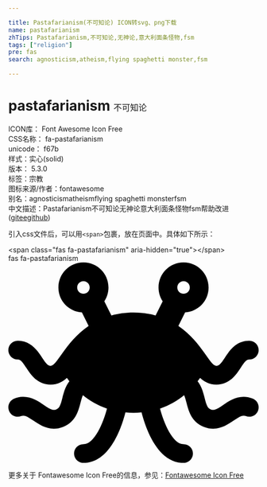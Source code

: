```yaml
---

title: Pastafarianism(不可知论) ICON转svg、png下载
name: pastafarianism
zhTips: Pastafarianism,不可知论,无神论,意大利面条怪物,fsm
tags: ["religion"]
pre: fas
search: agnosticism,atheism,flying spaghetti monster,fsm

---
```


# pastafarianism  <small style="font-size: 60%;font-weight: 100">不可知论</small>


<div class="detail-page">
<p>
<span>
ICON库：
<span class="badge-secondary badge">Font Awesome Icon Free</span> 
</span>
<br/>
<span>
CSS名称：
<span class="badge-secondary badge">fa-pastafarianism</span> 
</span>
<br/>
<span>
unicode：
<span class="badge-secondary badge">f67b</span> 
<copy-btn content='f67b' btn-title=""></copy-btn>
<copy-btn :content='String.fromCodePoint(parseInt("f67b", 16))' btn-title="复制U"></copy-btn>
</span><br/><span>样式：<span class="badge-light badge">实心(solid)</span></span>
<br/>
<span>
版本：
<span class="badge-secondary badge">5.3.0</span> 
</span><br/><span>标签：<span class="badge-light badge"><router-link to="/tags/religion.html">宗教</router-link></span></span>
<br/>
<span>图标来源/作者：<span class="badge-light badge">fontawesome</span></span> 
<br/>
<span>别名：<span class="badge-light badge">agnosticism</span><span class="badge-light badge">atheism</span><span class="badge-light badge">flying spaghetti monster</span><span class="badge-light badge">fsm</span></span><br/><span class="zh-detail">中文描述：<span class="badge-primary badge">Pastafarianism</span><span class="badge-primary badge">不可知论</span><span class="badge-primary badge">无神论</span><span class="badge-primary badge">意大利面条怪物</span><span class="badge-primary badge">fsm</span><span class="help-link"><span>帮助改进</span>(<a href="https://gitee.com/liuwave/icon-helper/edit/master/json/fontawesome/solid/pastafarianism.json" target="_blank" rel="noopener noreferrer">gitee</a><a href="https://github.com/liuwave/icon-helper/edit/master/json/fontawesome/solid/pastafarianism.json" target="_blank" rel="noopener noreferrer">github</a></span>)</span><br/>
</p>
</div>
<div class="alert alert-dark">
  <i class="fas fa-pastafarianism fa-xs"></i>
  <i class="fas fa-pastafarianism fa-sm"></i>
  <i class="fas fa-pastafarianism fa-lg"></i>
  <i class="fas fa-pastafarianism fa-2x"></i>
  <i class="fas fa-pastafarianism fa-3x"></i>
  <i class="fas fa-pastafarianism fa-5x"></i>
  <i class="fas fa-pastafarianism fa-7x"></i>
</div>
<div>
  <p>引入css文件后，可以用<code>&lt;span&gt;</code>包裹，放在页面中。具体如下所示：    
  </p>
  <div class="alert alert-primary" style="font-size: 14px">
    &lt;span class="fas fa-pastafarianism" aria-hidden="true"&gt;&lt;/span&gt;
    <copy-btn content='<span class="fas fa-pastafarianism" aria-hidden="true"></span>'></copy-btn>
  </div>
  <div class="alert alert-secondary">
    <i class="fas fa-pastafarianism"
    style="font-size: 24px"
    aria-hidden="true"></i> fas fa-pastafarianism
    <copy-btn content="fas fa-pastafarianism" btn-title="复制图标名称"></copy-btn>
  </div>
</div>
<div id="svg" class="svg-wrap">
<svg xmlns="http://www.w3.org/2000/svg" viewBox="0 0 640 512"><path d="M624.54 347.67c-32.7-12.52-57.36 4.25-75.37 16.45-17.06 11.53-23.25 14.42-31.41 11.36-8.12-3.09-10.83-9.38-15.89-29.38-3.33-13.15-7.44-29.32-17.95-42.65 2.24-2.91 4.43-5.79 6.38-8.57C500.47 304.45 513.71 312 532 312c33.95 0 50.87-25.78 62.06-42.83 10.59-16.14 15-21.17 21.94-21.17 13.25 0 24-10.75 24-24s-10.75-24-24-24c-33.95 0-50.87 25.78-62.06 42.83-10.6 16.14-15 21.17-21.94 21.17-17.31 0-37.48-61.43-97.26-101.91l17.25-34.5C485.43 125.5 512 97.98 512 64c0-35.35-28.65-64-64-64s-64 28.65-64 64c0 13.02 3.94 25.1 10.62 35.21l-18.15 36.3c-16.98-4.6-35.6-7.51-56.46-7.51s-39.49 2.91-56.46 7.51l-18.15-36.3C252.06 89.1 256 77.02 256 64c0-35.35-28.65-64-64-64s-64 28.65-64 64c0 33.98 26.56 61.5 60.02 63.6l17.25 34.5C145.68 202.44 125.15 264 108 264c-6.94 0-11.34-5.03-21.94-21.17C74.88 225.78 57.96 200 24 200c-13.25 0-24 10.75-24 24s10.75 24 24 24c6.94 0 11.34 5.03 21.94 21.17C57.13 286.22 74.05 312 108 312c18.29 0 31.53-7.55 41.7-17.11 1.95 2.79 4.14 5.66 6.38 8.57-10.51 13.33-14.62 29.5-17.95 42.65-5.06 20-7.77 26.28-15.89 29.38-8.11 3.06-14.33.17-31.41-11.36-18.03-12.2-42.72-28.92-75.37-16.45-12.39 4.72-18.59 18.58-13.87 30.97 4.72 12.41 18.61 18.61 30.97 13.88 8.16-3.09 14.34-.19 31.39 11.36 13.55 9.16 30.83 20.86 52.42 20.84 7.17 0 14.83-1.28 22.97-4.39 32.66-12.44 39.98-41.33 45.33-62.44 2.21-8.72 3.99-14.49 5.95-18.87 16.62 13.61 36.95 25.88 61.64 34.17-9.96 37-32.18 90.8-60.26 90.8-13.25 0-24 10.75-24 24s10.75 24 24 24c66.74 0 97.05-88.63 107.42-129.14 6.69.6 13.42 1.14 20.58 1.14s13.89-.54 20.58-1.14C350.95 423.37 381.26 512 448 512c13.25 0 24-10.75 24-24s-10.75-24-24-24c-27.94 0-50.21-53.81-60.22-90.81 24.69-8.29 45-20.56 61.62-34.16 1.96 4.38 3.74 10.15 5.95 18.87 5.34 21.11 12.67 50 45.33 62.44 8.14 3.11 15.8 4.39 22.97 4.39 21.59 0 38.87-11.69 52.42-20.84 17.05-11.55 23.28-14.45 31.39-11.36 12.39 4.75 26.27-1.47 30.97-13.88 4.71-12.4-1.49-26.26-13.89-30.98zM448 48c8.82 0 16 7.18 16 16s-7.18 16-16 16-16-7.18-16-16 7.18-16 16-16zm-256 0c8.82 0 16 7.18 16 16s-7.18 16-16 16-16-7.18-16-16 7.18-16 16-16z"/></svg>
</div>
<detail full-name='fa-pastafarianism'></detail>
    
<div><p>更多关于  Fontawesome Icon Free的信息，参见：<a target="_blank" href="https://iconhelper.cn/fontawesome.html">Fontawesome Icon Free</a>
</p></div>

